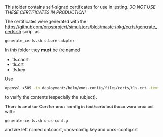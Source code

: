 <!--
SPDX-FileCopyrightText: 2021 Open Networking Foundation

SPDX-License-Identifier: Apache-2.0
-->

This folder contains self-signed certificates for use in testing. _DO NOT USE THESE
CERTIFICATES IN PRODUCTION!_

The certificates were generated with the
https://github.com/onosproject/simulators/blob/master/pkg/certs/generate_certs.sh 
script as
```bash
generate_certs.sh sdcore-adapter
```

In this folder they **must** be (re)named
* tls.cacrt
* tls.crt
* tls.key

Use
```bash
openssl x509 -in deployments/helm/onos-config/files/certs/tls.crt -text -noout
```
to verify the contents (especially the subject).

There is another Cert for onos-config in test/certs but these were created with:
```
generate-certs.sh onos-config
```
and are left named onf.cacrt, onos-config.key and onos-config.crt